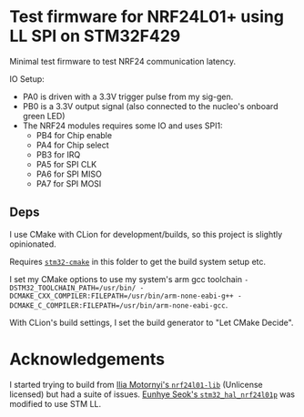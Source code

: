# Test firmware for NRF24L01+ using LL SPI on STM32F429

Minimal test firmware to test NRF24 communication latency.

IO Setup:

- PA0 is driven with a 3.3V trigger pulse from my sig-gen.
- PB0 is a 3.3V output signal (also connected to the nucleo's onboard green LED)
- The NRF24 modules requires some IO and uses SPI1:
  - PB4 for Chip enable
  - PA4 for Chip select
  - PB3 for IRQ
  - PA5 for SPI CLK
  - PA6 for SPI MISO
  - PA7 for SPI MOSI

## Deps

I use CMake with CLion for development/builds, so this project is slightly opinionated.

Requires [`stm32-cmake`](https://github.com/ObKo/stm32-cmake) in this folder to get the build system setup etc.

I set my CMake options to use my system's arm gcc toolchain `-DSTM32_TOOLCHAIN_PATH=/usr/bin/ -DCMAKE_CXX_COMPILER:FILEPATH=/usr/bin/arm-none-eabi-g++ -DCMAKE_C_COMPILER:FILEPATH=/usr/bin/arm-none-eabi-gcc`.

With CLion's build settings, I set the build generator to "Let CMake Decide".

# Acknowledgements

I started trying to build from [Ilia Motornyi's `nrf24l01-lib`](https://github.com/elmot/nrf24l01-lib) (Unlicense licensed) but had a suite of issues.
[Eunhye Seok's `stm32_hal_nrf24l01p`](https://github.com/mokhwasomssi/stm32_hal_nrf24l01p) was modified to use STM LL.